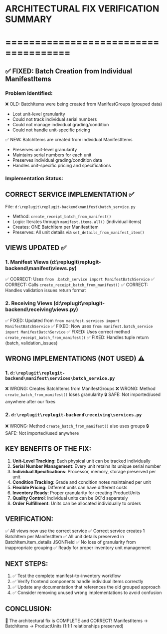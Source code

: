 # ARCHITECTURAL FIX VERIFICATION SUMMARY

# =====================================

## ✅ FIXED: Batch Creation from Individual ManifestItems

### Problem Identified:

❌ OLD: BatchItems were being created from ManifestGroups (grouped data)

- Lost unit-level granularity
- Could not track individual serial numbers
- Could not manage individual grading/condition
- Could not handle unit-specific pricing

✅ NEW: BatchItems are created from individual ManifestItems

- Preserves unit-level granularity
- Maintains serial numbers for each unit
- Preserves individual grading/condition data
- Handles unit-specific pricing and specifications

### Implementation Status:

## CORRECT SERVICE IMPLEMENTATION ✅

File: `d:\replugit\replugit-backend\manifest\batch_service.py`

- Method: `create_receipt_batch_from_manifest()`
- Logic: Iterates through `manifest.items.all()` (individual items)
- Creates: ONE BatchItem per ManifestItem
- Preserves: All unit details via `set_details_from_manifest_item()`

## VIEWS UPDATED ✅

### 1. Manifest Views (d:\replugit\replugit-backend\manifest\views.py)

✅ CORRECT: Uses `from .batch_service import ManifestBatchService`
✅ CORRECT: Calls `create_receipt_batch_from_manifest()`
✅ CORRECT: Handles validation issues return format

### 2. Receiving Views (d:\replugit\replugit-backend\receiving\views.py)

✅ FIXED: Updated from `from manifest.services import ManifestBatchService`
✅ FIXED: Now uses `from manifest.batch_service import ManifestBatchService`
✅ FIXED: Uses correct method `create_receipt_batch_from_manifest()`
✅ FIXED: Handles tuple return (batch, validation_issues)

## WRONG IMPLEMENTATIONS (NOT USED) ⚠️

### 1. `d:\replugit\replugit-backend\manifest\services\batch_service.py`

❌ WRONG: Creates BatchItems from ManifestGroups
❌ WRONG: Method `create_batch_from_manifest()` loses granularity
🔒 SAFE: Not imported/used anywhere after our fixes

### 2. `d:\replugit\replugit-backend\receiving\services.py`

❌ WRONG: Method `create_batch_from_manifest()` also uses groups
🔒 SAFE: Not imported/used anywhere

## KEY BENEFITS OF THE FIX:

1. **Unit-Level Tracking**: Each physical unit can be tracked individually
2. **Serial Number Management**: Every unit retains its unique serial number
3. **Individual Specifications**: Processor, memory, storage preserved per unit
4. **Condition Tracking**: Grade and condition notes maintained per unit
5. **Flexible Pricing**: Different units can have different costs
6. **Inventory Ready**: Proper granularity for creating ProductUnits
7. **Quality Control**: Individual units can be QC'd separately
8. **Order Fulfillment**: Units can be allocated individually to orders

## VERIFICATION:

✅ All views now use the correct service
✅ Correct service creates 1 BatchItem per ManifestItem
✅ All unit details preserved in BatchItem.item_details JSONField
✅ No loss of granularity from inappropriate grouping
✅ Ready for proper inventory unit management

## NEXT STEPS:

1. ✅ Test the complete manifest-to-inventory workflow
2. ✅ Verify frontend components handle individual items correctly
3. ✅ Update any documentation that references the old grouped approach
4. ✅ Consider removing unused wrong implementations to avoid confusion

## CONCLUSION:

🎉 The architectural fix is COMPLETE and CORRECT!
ManifestItems → BatchItems → ProductUnits (1:1:1 relationships preserved)
